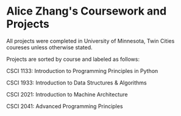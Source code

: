 # Alice Zhang's Coursework and Projects

All projects were completed in University of Minnesota, Twin Cities coureses unless otherwise stated. 

Projects are sorted by course and labeled as follows:

CSCI 1133: Introduction to Programming Principles in Python

CSCI 1933: Introduction to Data Structures & Algorithms

CSCI 2021: Introduction to Machine Architecture

CSCI 2041: Advanced Programming Principles
